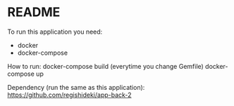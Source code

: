 # README
To run this application you need:
- docker
- docker-compose

How to run:
docker-compose build (everytime you change Gemfile)
docker-compose up

Dependency (run the same as this application):
https://github.com/regishideki/app-back-2

